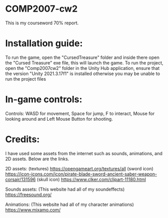 # COMP2007-cw2

This is my courseword 70% report.

# Installation guide: 
To run the game, open the "CursedTreasure" folder and inside there open the "Cursed Treasure" exe file, this will launch the game.
To run the project, open the "Comp2007cw2" folder in the Unity Hub application, ensure that the version "Unity 2021.3.17f1" is installed otherwise you may be unable to run the project files

# In-game controls: 
Controls: WASD for movement, Space for jump, F to interact, Mouse for looking around and Left Mouse Button for shooting.


# Credits:
I have used some assets from the internet such as sounds, animations, and 2D assets. Below are the links.

2D assets:
(textures)
https://opengameart.org/textures/all 
(sword icon)
https://icon-icons.com/icon/pirate-blade-sword-ancient-saber-weapon-corsair/131596 
(skull icon)
https://www.clker.com/clipart-11180.html

Sounds assets:
(This website had all of my soundeffects)
https://freesound.org/ 

Animations:
(This website had all of my character animations)
https://www.mixamo.com/ 
